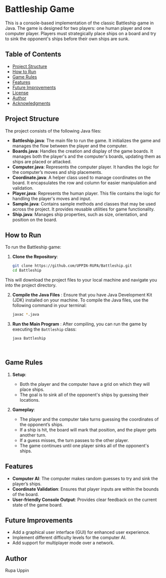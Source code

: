# Battleship Game

This is a console-based implementation of the classic Battleship game in Java. The game is designed for two players: one human player and one computer player. Players must strategically place ships on a board and try to sink the opponent's ships before their own ships are sunk.

## Table of Contents
- [Project Structure](#project-structure)
- [How to Run](#how-to-run)
- [Game Rules](#game-rules)
- [Features](#features)
- [Future Improvements](#future-improvements)
- [License](#license)
- [Author](#author)
- [Acknowledgments](#acknowledgments)

## Project Structure

The project consists of the following Java files:

- **Battleship.java**: The main file to run the game. It initializes the game and manages the flow between the player and the computer.
- **Boards.java**: Handles the creation and display of the game boards. It manages both the player's and the computer's boards, updating them as ships are placed or attacked.
- **Computer.java**: Represents the computer player. It handles the logic for the computer’s moves and ship placements.
- **Coordinate.java**: A helper class used to manage coordinates on the board. It encapsulates the row and column for easier manipulation and validation.
- **Player.java**: Represents the human player. This file contains the logic for handling the player's moves and input.
- **Sample.java**: Contains sample methods and classes that may be used across the project. It provides reusable utilities for game functionality.
- **Ship.java**: Manages ship properties, such as size, orientation, and position on the board.

## How to Run

To run the Battleship game:

1. **Clone the Repository**:
   ```bash
   git clone https://github.com/UPPIN-RUPA/Battleship.git
   cd Battleship
This will download the project files to your local machine and navigate you into the project directory.

2. **Compile the Java Files** :
   Ensure that you have Java Development Kit (JDK) installed on your machine. To compile the Java files, use the following command in your terminal:

   ```bash
   javac *.java
3. **Run the Main Program** :
   After compiling, you can run the game by executing the `Battleship` class:

   ```bash
   java Battleship
   

   
   
## Game Rules

1. **Setup**:
   - Both the player and the computer have a grid on which they will place ships.
   - The goal is to sink all of the opponent's ships by guessing their locations.

2. **Gameplay**:
   - The player and the computer take turns guessing the coordinates of the opponent’s ships.
   - If a ship is hit, the board will mark that position, and the player gets another turn.
   - If a guess misses, the turn passes to the other player.
   - The game continues until one player sinks all of the opponent's ships.

## Features

- **Computer AI**: The computer makes random guesses to try and sink the player’s ships.
- **Coordinate Validation**: Ensures that player inputs are within the bounds of the board.
- **User-friendly Console Output**: Provides clear feedback on the current state of the game board.

## Future Improvements

- Add a graphical user interface (GUI) for enhanced user experience.
- Implement different difficulty levels for the computer AI.
- Add support for multiplayer mode over a network.

## Author

Rupa Uppin
   
